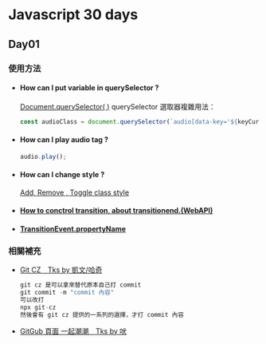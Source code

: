 # Javascript 30 days

## Day01

### 使用方法

- #### How can I put variable in querySelector ?

  [Document.querySelector( )](https://developer.mozilla.org/en-US/docs/Web/API/Document/querySelector#finding_the_first_element_matching_a_class)
  querySelector 選取器複雜用法：

  ```js
  const audioClass = document.querySelector(`audio[data-key='${keyCurrent}']`);
  ```

- #### How can I play audio tag ?

  ```js
  audio.play();
  ```

* #### How can I change style ?

  [Add, Remove , Toggle class style](https://developer.mozilla.org/zh-TW/docs/Web/API/Element/classList)

* #### [How to conctrol transition, about transitionend.(WebAPI)](https://developer.mozilla.org/zh-CN/docs/Web/API/HTMLElement/transitionend_event)
* #### [TransitionEvent.propertyName](https://developer.mozilla.org/en-US/docs/Web/API/TransitionEvent/propertyName)

### 相關補充

- [Git CZ＿Tks by 凱文/哈奇](https://github.com/streamich/git-cz)

  ```js
  git cz 是可以拿來替代原本自己打 commit
  git commit -m "commit 內容"
  可以改打
  npx git-cz
  然後會有 git cz 提供的一系列的選擇，才打 commit 內容
  ```

- [GitGub 頁面 一起潮潮＿Tks by 吠](https://github.com/vn7n24fzkq/github-profile-summary-cards/blob/master/docs/README.zh-tw.md)

